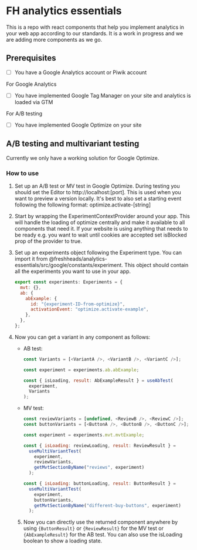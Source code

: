 # FH analytics essentials

This is a repo with react components that help you implement analytics in your web app according to our standards. It is a work in progress and we are adding more components as we go.

## Prerequisites

- [ ] You have a Google Analytics account or Piwik account

For Google Analytics

- [ ] You have implemented Google Tag Manager on your site and analytics is loaded via GTM

For A/B testing

- [ ] You have implemented Google Optimize on your site

## A/B testing and multivariant testing

Currently we only have a working solution for Google Optimize.

### How to use

1. Set up an A/B test or MV test in Google Optimize. During testing you should set the Editor to http://localhost:[port]. This is used when you want to preview a version locally. It's best to also set a starting event following the following format: optimize.activate-[string]

2. Start by wrapping the ExperimentContextProvider around your app. This will handle the loading of optimize centrally and make it available to all components that need it. If your website is using anything that needs to be ready e.g. you want to wait until cookies are accepted set isBlocked prop of the provider to true.

3. Set up an experiments object following the Experiment type. You can import it from @freshheads/analytics-essentials/src/google/constants/experiment. This object should contain all the experiments you want to use in your app.

   ```javascript
   export const experiments: Experiments = {
     mvt: {},
     ab: {
       abExample: {
         id: "{experiment-ID-from-optimize}",
         activationEvent: "optimize.activate-example",
       },
     },
   };
   ```

4. Now you can get a variant in any component as follows:

   - AB test:

     ```javascript
     const Variants = [<VariantA />, <VariantB />, <VariantC />];

     const experiment = experiments.ab.abExample;

     const { isLoading, result: AbExampleResult } = useAbTest(
       experiment,
       Variants
     );
     ```

   - MV test:

     ```javascript
     const reviewVariants = [undefined, <ReviewB />, <ReviewC />];
     const buttonVariants = [<ButtonA />, <ButtonB />, <ButtonC />];

     const experiment = experiments.mvt.mvtExample;

     const { isLoading: reviewLoading, result: ReviewResult } =
       useMultiVariantTest(
         experiment,
         reviewVariants,
         getMvtSectionByName("reviews", experiment)
       );

     const { isLoading: buttonLoading, result: ButtonResult } =
       useMultiVariantTest(
         experiment,
         buttonVariants,
         getMvtSectionByName("different-buy-buttons", experiment)
       );
     ```

   5. Now you can directly use the returned component anywhere by using `{ButtonResult}` or `{ReviewResult}` for the MV test or `{AbExampleResult}` for the AB test. You can also use the isLoading boolean to show a loading state.
